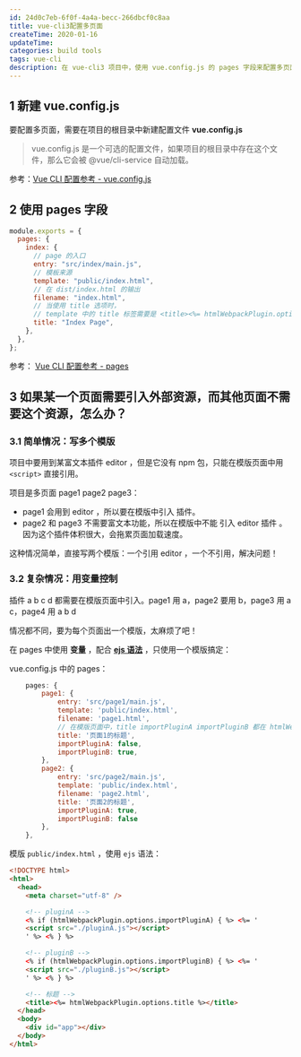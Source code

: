 ```yaml
---
id: 24d0c7eb-6f0f-4a4a-becc-266dbcf0c8aa
title: vue-cli3配置多页面
createTime: 2020-01-16
updateTime:
categories: build tools
tags: vue-cli
description: 在 vue-cli3 项目中，使用 vue.config.js 的 pages 字段来配置多页面。pages 中可以自定义变量，变量值可以在模板中使用（ejs 语法）
---
```


## 1 新建 vue.config.js

要配置多页面，需要在项目的根目录中新建配置文件 **vue.config.js**

> vue.config.js 是一个可选的配置文件，如果项目的根目录中存在这个文件，那么它会被 @vue/cli-service 自动加载。

参考：[Vue CLI 配置参考 - vue.config.js](https://cli.vuejs.org/zh/config/)

## 2 使用 pages 字段

```js
module.exports = {
  pages: {
    index: {
      // page 的入口
      entry: "src/index/main.js",
      // 模板来源
      template: "public/index.html",
      // 在 dist/index.html 的输出
      filename: "index.html",
      // 当使用 title 选项时，
      // template 中的 title 标签需要是 <title><%= htmlWebpackPlugin.options.title %></title>
      title: "Index Page",
    },
  },
};
```

参考： [Vue CLI 配置参考 - pages](https://cli.vuejs.org/zh/config/#pages)

## 3 如果某一个页面需要引入外部资源，而其他页面不需要这个资源，怎么办？

### 3.1 简单情况：写多个模版

项目中要用到某富文本插件 editor ，但是它没有 npm 包，只能在模版页面中用 `<script>` 直接引用。

项目是多页面 page1 page2 page3：

- page1 会用到 editor ，所以要在模版中引入 插件。
- page2 和 page3 不需要富文本功能，所以在模版中不能 引入 editor 插件 。因为这个插件体积很大，会拖累页面加载速度。

这种情况简单，直接写两个模版：一个引用 editor ，一个不引用，解决问题！

### 3.2 复杂情况：用变量控制

插件 a b c d 都需要在模版页面中引入。page1 用 a，page2 要用 b，page3 用 a c，page4 用 a b d

情况都不同，要为每个页面出一个模版，太麻烦了吧！

在 pages 中使用 **变量** ，配合 [**ejs 语法**](https://ejs.bootcss.com/#docs) ，只使用一个模版搞定：

vue.config.js 中的 pages：

```js
	pages: {
		page1: {
			entry: 'src/page1/main.js',
			template: 'public/index.html',
			filename: 'page1.html',
			// 在模版页面中，title importPluginA importPluginB 都在 htmlWebpackPlugin.options 下能取到
			title: '页面1的标题',
			importPluginA: false,
			importPluginB: true,
		},
		page2: {
			entry: 'src/page2/main.js',
			template: 'public/index.html',
			filename: 'page2.html',
			title: '页面2的标题',
			importPluginA: true,
			importPluginB: false
		},
	},
```

模版 `public/index.html` ，使用 `ejs` 语法：

```html
<!DOCTYPE html>
<html>
  <head>
    <meta charset="utf-8" />

    <!-- pluginA -->
    <% if (htmlWebpackPlugin.options.importPluginA) { %> <%= '
    <script src="./pluginA.js"></script>
    ' %> <% } %>

    <!-- pluginB -->
    <% if (htmlWebpackPlugin.options.importPluginB) { %> <%= '
    <script src="./pluginB.js"></script>
    ' %> <% } %>

    <!-- 标题 -->
    <title><%= htmlWebpackPlugin.options.title %></title>
  </head>
  <body>
    <div id="app"></div>
  </body>
</html>
```
